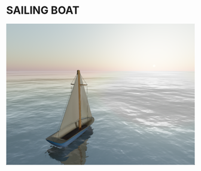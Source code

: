 # SAILING BOAT

![alt text](https://github.com/JATTYz/boat-ocean-three-js/blob/main/assets/Sail_photo.png)
